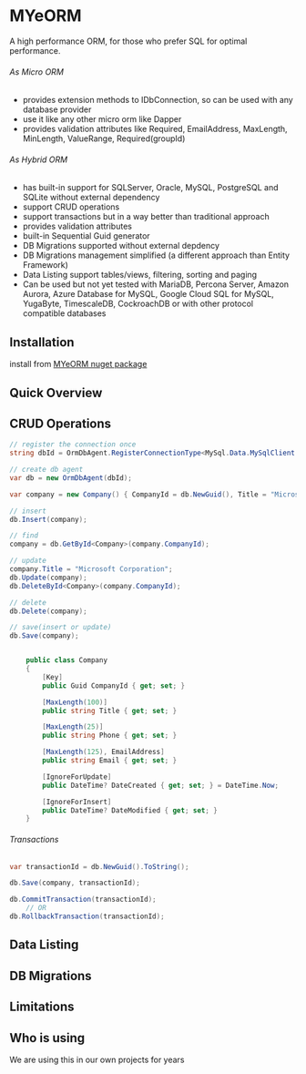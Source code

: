 # MYeORM
A high performance ORM, for those who prefer SQL for optimal performance.

###### As Micro ORM
* provides extension methods to IDbConnection, so can be used with any database provider
* use it like any other micro orm like Dapper
* provides validation attributes like Required, EmailAddress, MaxLength, MinLength, ValueRange, Required(groupId)

###### As Hybrid ORM
* has built-in support for SQLServer, Oracle, MySQL, PostgreSQL and SQLite without external dependency
* support CRUD operations
* support transactions but in a way better than traditional approach
* provides validation attributes
* built-in Sequential Guid generator
* DB Migrations supported without external depdency
* DB Migrations management simplified (a different approach than Entity Framework)
* Data Listing support tables/views, filtering, sorting and paging
* Can be used but not yet tested with MariaDB, Percona Server, Amazon Aurora, Azure Database for MySQL, Google Cloud SQL for MySQL, YugaByte, TimescaleDB, CockroachDB or with other protocol compatible databases


## Installation
install from [MYeORM nuget package](https://www.nuget.org/packages/MYeORM/)

## Quick Overview

## CRUD Operations

````c#
// register the connection once
string dbId = OrmDbAgent.RegisterConnectionType<MySql.Data.MySqlClient.MySqlConnection>("Server=192.168.75.150;Port=3306;Database=OrmSampleDb;User Id=root;Password=****;SslMode=None;");

// create db agent
var db = new OrmDbAgent(dbId);

var company = new Company() { CompanyId = db.NewGuid(), Title = "Microsoft", Phone = "", Email = "a" };

// insert
db.Insert(company);

// find
company = db.GetById<Company>(company.CompanyId);

// update
company.Title = "Microsoft Corporation";
db.Update(company);
db.DeleteById<Company>(company.CompanyId);

// delete
db.Delete(company);

// save(insert or update)
db.Save(company);


    public class Company
    {
        [Key]
        public Guid CompanyId { get; set; }

        [MaxLength(100)]
        public string Title { get; set; }

        [MaxLength(25)]
        public string Phone { get; set; }

        [MaxLength(125), EmailAddress]
        public string Email { get; set; }

        [IgnoreForUpdate]
        public DateTime? DateCreated { get; set; } = DateTime.Now;

        [IgnoreForInsert]
        public DateTime? DateModified { get; set; }
    }
````
###### Transactions
````C#
var transactionId = db.NewGuid().ToString();

db.Save(company, transactionId);

db.CommitTransaction(transactionId);
    // OR
db.RollbackTransaction(transactionId);
````


## Data Listing

## DB Migrations

## Limitations

## Who is using
We are using this in our own projects for years
